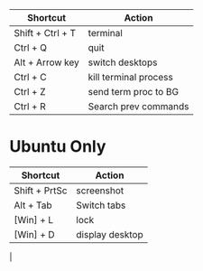 | Shortcut         | Action                      |
| ---------------- | --------------------------- |
|Shift + Ctrl + T	|terminal|
|Ctrl + Q		|quit |
|Alt + Arrow key	|switch desktops|
|Ctrl + C		|kill terminal process|
|Ctrl + Z		|send term proc to BG|
|Ctrl + R		|Search prev commands|

# Ubuntu Only
| Shortcut         | Action                      |
| ---------------- | --------------------------- |
|Shift + PrtSc	|screenshot|
|Alt + Tab		|Switch tabs|
|[Win] + L		|lock|
|[Win] + D		|display desktop|
|

